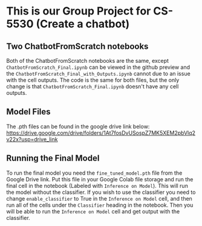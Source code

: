 # This is our Group Project for CS-5530 (Create a chatbot)

## Two ChatbotFromScratch notebooks
Both of the ChatbotFromScratch notebooks are the same, except ```ChatbotFromScratch_Final.ipynb``` can be viewed in the github preview and the ```ChatbotFromScratch_Final_with_Outputs.ipynb``` cannot due to an issue with the cell outputs. The code is the same for both files, but the only change is that ```ChatbotFromScratch_Final.ipynb``` doesn't have any cell outputs.

## Model Files
The .pth files can be found in the google drive link below:<br>
https://drive.google.com/drive/folders/1At7fosDvUSospZ7MK5XEM2pbVlq2v22x?usp=drive_link

## Running the Final Model
To run the final model you need the ```fine_tuned_model.pth``` file from the Google Drive link. Put this file in your Google Colab file storage and run the final cell in the notebook (Labeled with ```Inference on Model```). This will run the model without the classifier. If you wish to use the classifier you need to change ```enable_classifier``` to True in the ```Inference on Model``` cell, and then run all of the cells under the ```Classifier``` heading in the notebook. Then you will be able to run the ```Inference on Model``` cell and get output with the classifier.
